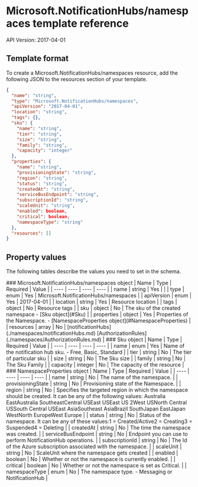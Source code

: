 # Microsoft.NotificationHubs/namespaces template reference
API Version: 2017-04-01
## Template format

To create a Microsoft.NotificationHubs/namespaces resource, add the following JSON to the resources section of your template.

```json
{
  "name": "string",
  "type": "Microsoft.NotificationHubs/namespaces",
  "apiVersion": "2017-04-01",
  "location": "string",
  "tags": {},
  "sku": {
    "name": "string",
    "tier": "string",
    "size": "string",
    "family": "string",
    "capacity": "integer"
  },
  "properties": {
    "name": "string",
    "provisioningState": "string",
    "region": "string",
    "status": "string",
    "createdAt": "string",
    "serviceBusEndpoint": "string",
    "subscriptionId": "string",
    "scaleUnit": "string",
    "enabled": boolean,
    "critical": boolean,
    "namespaceType": "string"
  },
  "resources": []
}
```
## Property values

The following tables describe the values you need to set in the schema.

<a id="Microsoft.NotificationHubs/namespaces" />
### Microsoft.NotificationHubs/namespaces object
|  Name | Type | Required | Value |
|  ---- | ---- | ---- | ---- |
|  name | string | Yes |  |
|  type | enum | Yes | Microsoft.NotificationHubs/namespaces |
|  apiVersion | enum | Yes | 2017-04-01 |
|  location | string | Yes | Resource location |
|  tags | object | No | Resource tags |
|  sku | object | No | The sku of the created namespace - [Sku object](#Sku) |
|  properties | object | Yes | Properties of the Namespace. - [NamespaceProperties object](#NamespaceProperties) |
|  resources | array | No | [notificationHubs](./namespaces/notificationHubs.md) [AuthorizationRules](./namespaces/AuthorizationRules.md) |


<a id="Sku" />
### Sku object
|  Name | Type | Required | Value |
|  ---- | ---- | ---- | ---- |
|  name | enum | Yes | Name of the notification hub sku. - Free, Basic, Standard |
|  tier | string | No | The tier of particular sku |
|  size | string | No | The Sku size |
|  family | string | No | The Sku Family |
|  capacity | integer | No | The capacity of the resource |


<a id="NamespaceProperties" />
### NamespaceProperties object
|  Name | Type | Required | Value |
|  ---- | ---- | ---- | ---- |
|  name | string | No | The name of the namespace. |
|  provisioningState | string | No | Provisioning state of the Namespace. |
|  region | string | No | Specifies the targeted region in which the namespace should be created. It can be any of the following values: Australia EastAustralia SoutheastCentral USEast USEast US 2West USNorth Central USSouth Central USEast AsiaSoutheast AsiaBrazil SouthJapan EastJapan WestNorth EuropeWest Europe |
|  status | string | No | Status of the namespace. It can be any of these values:1 = Created/Active2 = Creating3 = Suspended4 = Deleting |
|  createdAt | string | No | The time the namespace was created. |
|  serviceBusEndpoint | string | No | Endpoint you can use to perform NotificationHub operations. |
|  subscriptionId | string | No | The Id of the Azure subscription associated with the namespace. |
|  scaleUnit | string | No | ScaleUnit where the namespace gets created |
|  enabled | boolean | No | Whether or not the namespace is currently enabled. |
|  critical | boolean | No | Whether or not the namespace is set as Critical. |
|  namespaceType | enum | No | The namespace type. - Messaging or NotificationHub |

